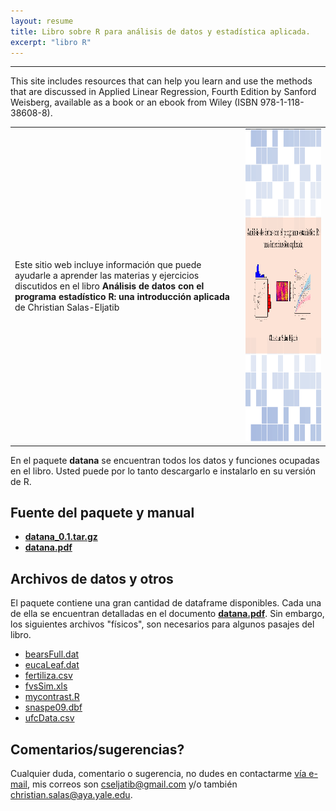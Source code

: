 ```yaml
---
layout: resume
title: Libro sobre R para análisis de datos y estadística aplicada.
excerpt: "libro R"
---
```


---

This site includes resources that can help you learn and use the methods that are discussed in Applied Linear Regression, Fourth Edition  by Sanford Weisberg, available as a book or an ebook from Wiley (ISBN 978-1-118-38608-8).

|              |   |
:---|:-------------------------:
Este sitio web incluye información que puede ayudarle a aprender las materias y ejercicios discutidos en el libro **Análisis de datos con el programa estadístico R: una introducción aplicada** de Christian Salas-Eljatib |  <img src="/images/portadaLibro.png" width="600" height="500">

En el paquete **datana** se encuentran todos los datos y funciones ocupadas en el libro. Usted puede por lo tanto descargarlo e instalarlo en su versión de R.

## Fuente del paquete y manual
+ [**datana_0.1.tar.gz**](/rbooklibroR/datana_0.1.tar.gz)
+ [**datana.pdf**](/rlibro/datana.pdf)



## Archivos de datos y otros
El paquete contiene una gran cantidad de dataframe disponibles. Cada una de ella se encuentran detalladas en el documento [**datana.pdf**](/rlibro/datana.pdf). Sin embargo, los siguientes archivos "físicos", son necesarios para algunos pasajes del libro.

+ [bearsFull.dat](/rlibro/bearsFull.dat)
+ [eucaLeaf.dat](/rlibro/eucaLeaf.dat)
+ [fertiliza.csv](/rlibro/fertiliza.csv)
+ [fvsSim.xls](/rlibro/fvsSim.xls)
+ [mycontrast.R](/rlibro/mycontrast.R)
+ [snaspe09.dbf](/rlibro/snaspe09.dbf)
+ [ufcData.csv](/rlibro/ufcData.csv)

## Comentarios/sugerencias?
Cualquier duda, comentario o sugerencia, no dudes en contactarme [vía e-mail](mailto:cseljatib@gmail.com), mis correos son cseljatib@gmail.com y/o también christian.salas@aya.yale.edu.



<!-- ### Footer
A book on the core graphics facilities of the R language and environment for statistical computing and graphics (Chapman & Hall/CRC, August 2005).
A link to the publisher's web page for the book.
A list of Errata.
PDF version of the preface, table of contents, and Chapters 1, 4, and 5.
R code for figures:
Last updated: August 2020 -->
